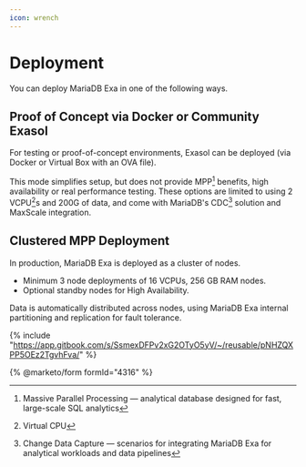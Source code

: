 ```yaml
---
icon: wrench
---
```


# Deployment

You can deploy MariaDB Exa in one of the following ways.

## Proof of Concept via Docker or Community Exasol

For testing or proof-of-concept environments, Exasol can be deployed (via Docker or Virtual Box with an OVA file).

This mode simplifies setup, but does not provide MPP[^1] benefits, high availability or real performance testing. These options are limited to using 2 VCPU[^2]s and 200G of data, and come with MariaDB's CDC[^3] solution and MaxScale integration.

## Clustered MPP Deployment

In production, MariaDB Exa is deployed as a cluster of nodes.

* Minimum 3 node deployments of 16 VCPUs, 256 GB RAM nodes.
* Optional standby nodes for High Availability.

Data is automatically distributed across nodes, using MariaDB Exa internal partitioning and replication for fault tolerance.

{% include "https://app.gitbook.com/s/SsmexDFPv2xG2OTyO5yV/~/reusable/pNHZQXPP5OEz2TgvhFva/" %}

{% @marketo/form formId="4316" %}

[^1]: Massive Parallel Processing — analytical database designed for fast, large-scale SQL analytics

[^2]: Virtual CPU

[^3]: Change Data Capture — scenarios for integrating MariaDB Exa for analytical workloads and data pipelines
